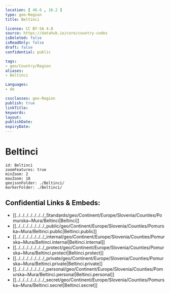 ```yaml
---
location: [ 46.6 , 16.2 ] 
type: geo-Region
title: Beltinci

license: CC BY-SA 4.0
source: https://datahub.io/core/country-codes
isDeleted: false
isReadOnly: false
draft: false
confidential: public

tags:
- geo/Country/Region
aliases:
- Beltinci

Languages:
- de

cssclasses: geo-Region
publish: true
linkTitle: 
keywords: 
layout: 
publishDate: 
expiryDate: 
---
```


# Beltinci

```leaflet
id: Beltinci
zoomFeatures: true 
minZoom: 2 
maxZoom: 18
geojsonFolder: ./Beltinci/
markerFolder: ./Beltinci/
```


## Confidential Links & Embeds: 
- [[../../../../../../../_Standards/geo/Continent/Europe/Slovenia/Counties/Pomurska~Mura/Beltinci|Beltinci]] 
- [[../../../../../../../_public/geo/Continent/Europe/Slovenia/Counties/Pomurska~Mura/Beltinci.public|Beltinci.public]] 
- [[../../../../../../../_internal/geo/Continent/Europe/Slovenia/Counties/Pomurska~Mura/Beltinci.internal|Beltinci.internal]] 
- [[../../../../../../../_protect/geo/Continent/Europe/Slovenia/Counties/Pomurska~Mura/Beltinci.protect|Beltinci.protect]] 
- [[../../../../../../../_private/geo/Continent/Europe/Slovenia/Counties/Pomurska~Mura/Beltinci.private|Beltinci.private]] 
- [[../../../../../../../_personal/geo/Continent/Europe/Slovenia/Counties/Pomurska~Mura/Beltinci.personal|Beltinci.personal]] 
- [[../../../../../../../_secret/geo/Continent/Europe/Slovenia/Counties/Pomurska~Mura/Beltinci.secret|Beltinci.secret]] 

